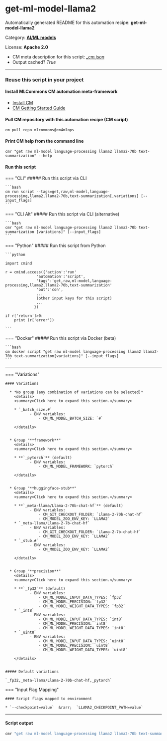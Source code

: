 # get-ml-model-llama2
Automatically generated README for this automation recipe: **get-ml-model-llama2**

Category: **[AI/ML models](..)**

License: **Apache 2.0**


* CM meta description for this script: *[_cm.json](https://github.com/mlcommons/cm4mlops/tree/main/script/get-ml-model-llama2/_cm.json)*
* Output cached? *True*

---
### Reuse this script in your project

#### Install MLCommons CM automation meta-framework

* [Install CM](https://docs.mlcommons.org/ck/install)
* [CM Getting Started Guide](https://docs.mlcommons.org/ck/getting-started/)

#### Pull CM repository with this automation recipe (CM script)

```cm pull repo mlcommons@cm4mlops```

#### Print CM help from the command line

````cmr "get raw ml-model language-processing llama2 llama2-70b text-summarization" --help````

#### Run this script

=== "CLI"
    ##### Run this script via CLI

    ```bash
    cm run script --tags=get,raw,ml-model,language-processing,llama2,llama2-70b,text-summarization[,variations] [--input_flags]
    ```
=== "CLI Alt"
    ##### Run this script via CLI (alternative)


    ```bash
    cmr "get raw ml-model language-processing llama2 llama2-70b text-summarization [variations]" [--input_flags]
    ```

=== "Python"
    ##### Run this script from Python


    ```python

    import cmind

    r = cmind.access({'action':'run'
                  'automation':'script',
                  'tags':'get,raw,ml-model,language-processing,llama2,llama2-70b,text-summarization'
                  'out':'con',
                  ...
                  (other input keys for this script)
                  ...
                 })

    if r['return']>0:
        print (r['error'])

    ```


=== "Docker"
    ##### Run this script via Docker (beta)

    ```bash
    cm docker script "get raw ml-model language-processing llama2 llama2-70b text-summarization[variations]" [--input_flags]
    ```
___

=== "Variations"


    #### Variations

      * *No group (any combination of variations can be selected)*
        <details>
        <summary>Click here to expand this section.</summary>

        * `_batch_size.#`
               - ENV variables:
                   - CM_ML_MODEL_BATCH_SIZE: `#`

        </details>


      * Group "**framework**"
        <details>
        <summary>Click here to expand this section.</summary>

        * **`_pytorch`** (default)
               - ENV variables:
                   - CM_ML_MODEL_FRAMEWORK: `pytorch`

        </details>


      * Group "**huggingface-stub**"
        <details>
        <summary>Click here to expand this section.</summary>

        * **`_meta-llama/Llama-2-70b-chat-hf`** (default)
               - ENV variables:
                   - CM_GIT_CHECKOUT_FOLDER: `Llama-2-70b-chat-hf`
                   - CM_MODEL_ZOO_ENV_KEY: `LLAMA2`
        * `_meta-llama/Llama-2-7b-chat-hf`
               - ENV variables:
                   - CM_GIT_CHECKOUT_FOLDER: `Llama-2-7b-chat-hf`
                   - CM_MODEL_ZOO_ENV_KEY: `LLAMA2`
        * `_stub.#`
               - ENV variables:
                   - CM_MODEL_ZOO_ENV_KEY: `LLAMA2`

        </details>


      * Group "**precision**"
        <details>
        <summary>Click here to expand this section.</summary>

        * **`_fp32`** (default)
               - ENV variables:
                   - CM_ML_MODEL_INPUT_DATA_TYPES: `fp32`
                   - CM_ML_MODEL_PRECISION: `fp32`
                   - CM_ML_MODEL_WEIGHT_DATA_TYPES: `fp32`
        * `_int8`
               - ENV variables:
                   - CM_ML_MODEL_INPUT_DATA_TYPES: `int8`
                   - CM_ML_MODEL_PRECISION: `int8`
                   - CM_ML_MODEL_WEIGHT_DATA_TYPES: `int8`
        * `_uint8`
               - ENV variables:
                   - CM_ML_MODEL_INPUT_DATA_TYPES: `uint8`
                   - CM_ML_MODEL_PRECISION: `uint8`
                   - CM_ML_MODEL_WEIGHT_DATA_TYPES: `uint8`

        </details>


    ##### Default variations

    `_fp32,_meta-llama/Llama-2-70b-chat-hf,_pytorch`
=== "Input Flag Mapping"


    #### Script flags mapped to environment

    * `--checkpoint=value`  &rarr;  `LLAMA2_CHECKPOINT_PATH=value`




___
#### Script output
```bash
cmr "get raw ml-model language-processing llama2 llama2-70b text-summarization [variations]" [--input_flags] -j
```